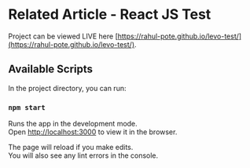 # Related Article - React JS Test

Project can be viewed LIVE here [https://rahul-pote.github.io/levo-test/](https://rahul-pote.github.io/levo-test/).

## Available Scripts

In the project directory, you can run:

### `npm start`

Runs the app in the development mode.\
Open [http://localhost:3000](http://localhost:3000) to view it in the browser.

The page will reload if you make edits.\
You will also see any lint errors in the console.
